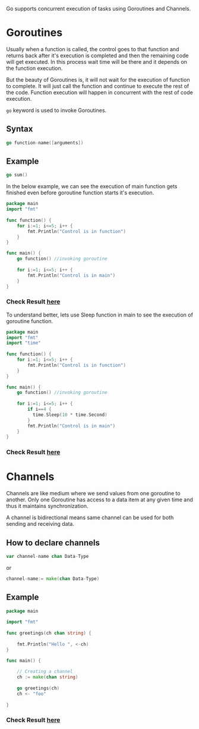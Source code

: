 Go supports concurrent execution of tasks using Goroutines and Channels.

# Goroutines

Usually when a function is called, the control goes to that function and returns back after it's execution is completed and then the remaining code will get executed. In this process wait time will be there and it depends on the function execution.

But the beauty of Goroutines is, it will not wait for the execution of function to complete. It will just call the function and continue to execute the rest of the code. Function execution will happen in concurrent with the rest of code execution.

`go` keyword is used to invoke Goroutines.

## Syntax

```go
go function-name([arguments])
```

## Example

```go
go sum()
```
In the below example, we can see the execution of main function gets finished even before goroutine function starts it's execution.

```go
package main
import "fmt"
    
func function() {
	for i:=1; i<=5; i++ {
		fmt.Println("Control is in function")
	}
}

func main() {
	go function() //invoking goroutine
	
	for i:=1; i<=5; i++ {
		fmt.Println("Control is in main")
	}
}
```
### Check Result [here](https://onecompiler.com/go/3vq829rj5)


To understand better, lets use Sleep function in main to see the execution of goroutine function.

```go
package main
import "fmt"
import "time"
    
func function() {
	for i:=1; i<=5; i++ {
		fmt.Println("Control is in function")
	}
}

func main() {
	go function() //invoking goroutine
	
	for i:=1; i<=5; i++ {
		if i==4 {
		  time.Sleep(10 * time.Second)
		}
		fmt.Println("Control is in main")
	}
}
```
### Check Result [here](https://onecompiler.com/go/3vq7zmemd)

# Channels

Channels are like medium where we send values from one goroutine to another. Only one Goroutine has access to a data item at any given time and thus it maintains synchronization.

A channel is bidirectional means same channel can be used for both sending and receiving data.

## How to declare channels

```go
var channel-name chan Data-Type
```
or

```go
channel-name:= make(chan Data-Type)
```

## Example

```go
package main 
  
import "fmt"
  
func greetings(ch chan string) { 
  
    fmt.Println("Hello ", <-ch) 
} 

func main() { 
    
    // Creating a channel 
    ch := make(chan string) 
  
    go greetings(ch) 
    ch <- "foo" 
     
} 
```

### Check Result [here](https://onecompiler.com/go/3vq8384ps)
